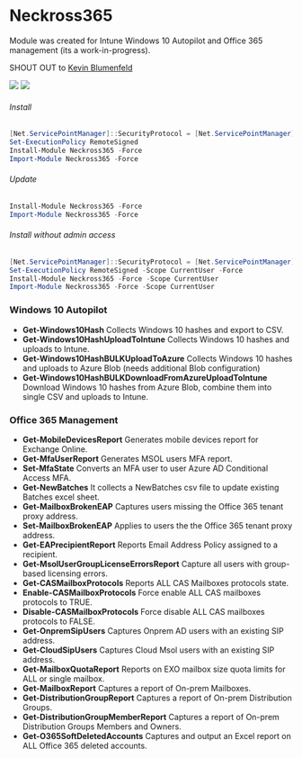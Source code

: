 # Neckross365
Module was created for Intune Windows 10 Autopilot and Office 365 management (its a work-in-progress).

SHOUT OUT to [Kevin Blumenfeld](https://github.com/kevinblumenfeld)

 [![](https://img.shields.io/powershellgallery/v/Neckross365.svg)](https://www.powershellgallery.com/packages/Neckross365) [![](https://img.shields.io/powershellgallery/dt/Neckross365.svg)](https://www.powershellgallery.com/packages/Neckross365)

###### Install
```powershell
[Net.ServicePointManager]::SecurityProtocol = [Net.ServicePointManager]::SecurityProtocol -bor [Net.SecurityProtocolType]::Tls12
Set-ExecutionPolicy RemoteSigned
Install-Module Neckross365 -Force
Import-Module Neckross365 -Force
```

###### Update
```powershell
Install-Module Neckross365 -Force
Import-Module Neckross365 -Force
```

###### Install without admin access
```powershell
[Net.ServicePointManager]::SecurityProtocol = [Net.ServicePointManager]::SecurityProtocol -bor [Net.SecurityProtocolType]::Tls12
Set-ExecutionPolicy RemoteSigned -Scope CurrentUser -Force
Install-Module Neckross365 -Force -Scope CurrentUser
Import-Module Neckross365 -Force -Scope CurrentUser
```

### Windows 10 Autopilot
* **Get-Windows10Hash** Collects Windows 10 hashes and export to CSV.
* **Get-Windows10HashUploadToIntune** Collects Windows 10 hashes and uploads to Intune.
* **Get-Windows10HashBULKUploadToAzure** Collects Windows 10 hashes and uploads to Azure Blob (needs additional Blob configuration)
* **Get-Windows10HashBULKDownloadFromAzureUploadToIntune** Download Windows 10 hashes from Azure Blob, combine them into single CSV and uploads to Intune.


### Office 365 Management
* **Get-MobileDevicesReport** Generates mobile devices report for Exchange Online.
* **Get-MfaUserReport** Generates MSOL users MFA report.
* **Set-MfaState** Converts an MFA user to user Azure AD Conditional Access MFA.
* **Get-NewBatches** It collects a NewBatches csv file to update existing Batches excel sheet.
* **Get-MailboxBrokenEAP** Captures users missing the Office 365 tenant proxy address.
* **Set-MailboxBrokenEAP** Applies to users the the Office 365 tenant proxy address.
* **Get-EAPrecipientReport** Reports Email Address Policy assigned to a recipient.
* **Get-MsolUserGroupLicenseErrorsReport** Capture all users with group-based licensing errors.
* **Get-CASMailboxProtocols** Reports ALL CAS Mailboxes protocols state.
* **Enable-CASMailboxProtocols** Force enable ALL CAS mailboxes protocols to TRUE.
* **Disable-CASMailboxProtocols** Force disable ALL CAS mailboxes protocols to FALSE.
* **Get-OnpremSipUsers** Captures Onprem AD users with an existing SIP address.
* **Get-CloudSipUsers** Captures Cloud Msol users with an existing SIP address.
* **Get-MailboxQuotaReport** Reports on EXO mailbox size quota limits for ALL or single mailbox.
* **Get-MailboxReport** Captures a report of On-prem Mailboxes.
* **Get-DistributionGroupReport** Captures a report of On-prem Distribution Groups.
* **Get-DistributionGroupMemberReport** Captures a report of On-prem Distribution Groups Members and Owners.
* **Get-O365SoftDeletedAccounts** Captures and output an Excel report on ALL Office 365 deleted accounts.
